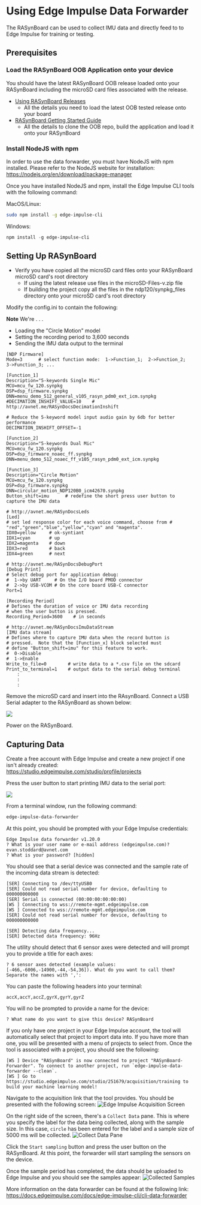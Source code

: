 # Using Edge Impulse Data Forwarder

The RASynBoard can be used to collect IMU data and directly feed to to Edge Impulse for training or testing.

## Prerequisites

### Load the RASynBoard OOB Application onto your device
You should have the latest RASynBoard OOB release loaded onto your RASynBoard including the microSD card files associated with the release.

- [Using RASynBoard Releases](./UsingRASynbBoardReleases.md)
    - All the details you need to load the latest OOB tested release onto your board
- [RASynBoard Getting Started Guide](./RASyBoardGettingStarted.md)
    - All the details to clone the OOB repo, build the application and load it onto your RASynBoard

### Install NodeJS with npm
In order to use the data forwarder, you must have NodeJS with npm installed. Please refer to the NodeJS website for installation: https://nodejs.org/en/download/package-manager

Once you have installed NodeJS and npm, install the Edge Impulse CLI tools with the following command:

MacOS/Linux:

```bash
sudo npm install -g edge-impulse-cli
```

Windows:

```Powershell
npm install -g edge-impulse-cli
```

## Setting Up RASynBoard
- Verify you have copied all the microSD card files onto your RASynBoard microSD card's root directory
    - If using the latest release use files in the microSD-Files-v<current version>.zip file
    - If building the project copy all the files in the ndp120/synpkg_files directory onto your microSD card's root directory

Modify the config.ini to contain the following:

**Note** We're . . . 
- Loading the "Circle Motion" model
- Setting the recording period to 3,600 seconds
- Sending the IMU data output to the terminal 

```
[NDP Firmware]
Mode=3      # select function mode:  1->Function_1;  2->Function_2;  3->Function_3; ...

[Function_1]
Description="5-keywords Single Mic"
MCU=mcu_fw_120.synpkg
DSP=dsp_firmware.synpkg
DNN=menu_demo_512_general_v105_rasyn_pdm0_ext_icm.synpkg
#DECIMATION_INSHIFT_VALUE=10    # http://avnet.me/RASynDocsDecimationInshift

# Reduce the 5-keyword model input audio gain by 6db for better performance
DECIMATION_INSHIFT_OFFSET=-1

[Function_2]
Description="5-keywords Dual Mic"
MCU=mcu_fw_120.synpkg
DSP=dsp_firmware_noaec_ff.synpkg
DNN=menu_demo_512_noaec_ff_v105_rasyn_pdm0_ext_icm.synpkg

[Function_3]
Description="Circle Motion"
MCU=mcu_fw_120.synpkg
DSP=dsp_firmware.synpkg
DNN=circular_motion_NDP120B0_icm42670.synpkg
Button_shift=imu      # redefine the short press user button to capture the IMU data

# http://avnet.me/RASynDocsLeds
[Led]
# set led response color for each voice command, choose from # "red","green","blue","yellow","cyan" and "magenta".
IDX0=yellow     # ok-syntiant
IDX1=cyan       # up
IDX2=magenta    # down
IDX3=red        # back
IDX4=green      # next

# http://avnet.me/RASynDocsDebugPort
[Debug Print]
# Select debug port for application debug:  
#  1->by UART     # On the I/O board PMOD connector
#  2->by USB-VCOM # On the core board USB-C connector
Port=1         

[Recording Period] 
# Defines the duration of voice or IMU data recording 
# when the user button is pressed.
Recording_Period=3600    # in seconds

# http://avnet.me/RASynDocsImuDataStream
[IMU data stream]
# Defines where to capture IMU data when the record button is 
# pressed.  Note that the [Function_x] block selected must
# define "Button_shift=imu" for this feature to work.   
#  0->Disable
#  1->Enable
Write_to_file=0        # write data to a *.csv file on the sdcard
Print_to_terminal=1    # output data to the serial debug terminal
    :
    :
    :
```
Remove the microSD card and insert into the RAsynBoard. Connect a USB Serial adapter to the RASynBoard as shown below:

![](./assets/images/images/UartConnection.jpg "")

Power on the RASynBoard.

## Capturing Data

Create a free account with Edge Impulse and create a new project if one isn't already created: https://studio.edgeimpulse.com/studio/profile/projects

Press the user button to start printing IMU data to the serial port:

![](./assets/images/UserButton.jpg "")

From a terminal window, run the following command:

```bash
edge-impulse-data-forwarder
```

At this point, you should be prompted with your Edge Impulse credentials:

```
Edge Impulse data forwarder v1.20.0
? What is your user name or e-mail address (edgeimpulse.com)? evan.stoddard@avnet.com
? What is your password? [hidden]
```

You should see that a serial device was connected and the sample rate of the incoming data stream is detected:

```
[SER] Connecting to /dev/ttyUSB0
[SER] Could not read serial number for device, defaulting to 000000000000
[SER] Serial is connected (00:00:00:00:00:00)
[WS ] Connecting to wss://remote-mgmt.edgeimpulse.com
[WS ] Connected to wss://remote-mgmt.edgeimpulse.com
[SER] Could not read serial number for device, defaulting to 000000000000

[SER] Detecting data frequency...
[SER] Detected data frequency: 96Hz
```

The utility should detect that 6 sensor axes were detected and will prompt you to provide a title for each axes:

```
? 6 sensor axes detected (example values: [-466,-6006,-14900,-44,-54,36]). What do you want to call them? Separate the names with ',':
```

You can paste the following headers into your terminal:

```
accX,accY,accZ,gyrX,gyrY,gyrZ

```

You will no be prompted to provide a name for the device:

```
? What name do you want to give this device? RASynBoard
```

If you only have one project in your Edge Impulse account, the tool will automatically select that project to import data into. If you have more than one, you will be presented with a menu of projects to select from. Once the tool is associated with a project, you should see the following:

```
[WS ] Device "RASynBoard" is now connected to project "RASynBoard-Forwarder". To connect to another project, run `edge-impulse-data-forwarder --clean`.
[WS ] Go to https://studio.edgeimpulse.com/studio/251679/acquisition/training to build your machine learning model!
```

Navigate to the acquisition link that the tool provides. You should be presented with the following screen:
![Edge Impulse Acquisition Screen](./assets/images/acq_landing_screen.png "Edge Impulse Acquisition Screen")

On the right side of the screen, there's a `Collect Data` pane. This is where you specify the label for the data being collected, along with the sample size. In this case, `circle` has been entered for the label and a sample size of 5000 ms will be collected.
![Collect Data Pane](./assets/images/acq_collect_data.png "Collect Data Pane")

Click the `Start sampling` button and press the user button on the RASynBoard. At this point, the forwarder will start sampling the sensors on the device.

Once the sample period has completed, the data should be uploaded to Edge Impulse and you should see the samples appear:
![Collected Samples](./assets/images//acq_sampled_data.png "Collected Samples")

More information on the data forwarder can be found at the following link: https://docs.edgeimpulse.com/docs/edge-impulse-cli/cli-data-forwarder